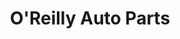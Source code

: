 ---
title: "O'Reilly Auto Parts"
url: /austin/oreilly-auto-parts-los-indios-trail/
shop: car parts
---